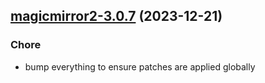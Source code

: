 

## [magicmirror2-3.0.7](https://github.com/truecharts/charts/compare/magicmirror2-3.0.6...magicmirror2-3.0.7) (2023-12-21)

### Chore

- bump everything to ensure patches are applied globally
  
  